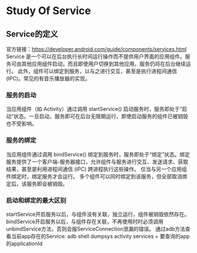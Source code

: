 # Study Of Service

## Service的定义

官方链接：https://developer.android.com/guide/components/services.html  
Service 是一个可以在后台执行长时间运行操作而不提供用户界面的应用组件。服务可由其他应用组件启动，而且即使用户切换到其他应用，服务仍将在后台继续运行。 
此外，组件可以绑定到服务，以与之进行交互，甚至是执行进程间通信 (IPC)。常见的有音乐播放器的实现。    

### 服务的启动
当应用组件（如 Activity）通过调用 startService() 启动服务时，服务即处于“启动”状态。一旦启动，服务即可在后台无限期运行，即使启动服务的组件已被销毁也不受影响。

### 服务的绑定
当应用组件通过调用 bindService() 绑定到服务时，服务即处于“绑定”状态。绑定服务提供了一个客户端-服务器接口，允许组件与服务进行交互、发送请求、获取结果，甚至是利用进程间通信 (IPC) 跨进程执行这些操作。 仅当与另一个应用组件绑定时，绑定服务才会运行。 多个组件可以同时绑定到该服务，但全部取消绑定后，该服务即会被销毁。  

### 启动和绑定的最大区别
startService开启服务以后，与组件没有关联，独立运行，组件被销毁依然存在。
bindService开启服务以后，与组件存在关联，不再使用时时必须调用unbindService方法，否则会报ServiceConnection泄漏的错误。
通过adb方法查看当前app存在的Service: adb shell dumpsys activity services + 要查询的app的applicationId
